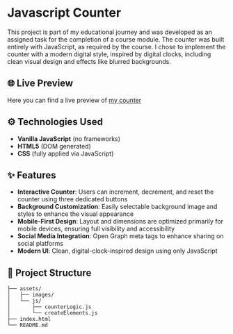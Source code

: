 # Javascript Counter

This project is part of my educational journey and was developed as an assigned task for the completion of a course module.
The counter was built entirely with JavaScript, as required by the course.
I chose to implement the counter with a modern digital style, inspired by digital clocks, including clean visual design and effects like blurred backgrounds.

## 🌐 Live Preview

Here you can find a live preview of [my counter](https://marcovasto.github.io/JavascriptCounter/)

## ⚙️ Technologies Used

- **Vanilla JavaScript** (no frameworks)
- **HTML5** (DOM generated)
- **CSS** (fully applied via JavaScript)

## ✨ Features

- **Interactive Counter**: Users can increment, decrement, and reset the counter using three dedicated buttons
- **Background Customization**: Easily selectable background image and styles to enhance the visual appearance
- **Mobile-First Design**: Layout and dimensions are optimized primarily for mobile devices, ensuring full visibility and accessibility
- **Social Media Integration**: Open Graph meta tags to enhance sharing on social platforms
- **Modern UI**: Clean, digital-clock-inspired design using only JavaScript

## 🌳 Project Structure
```
├── assets/
│   ├── images/
│   └── js/
│       ├── counterLogic.js
│       └── createElements.js
├── index.html
└── README.md
```